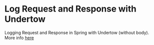 # Log Request and Response with Undertow

Logging Request and Response in Spring with Undertow (without body). More info [here](https://frandorado.github.io/spring/2018/11/04/log-request-response-with-undertow-spring.html)